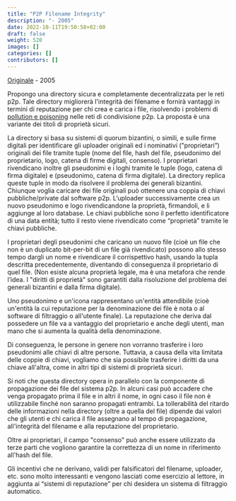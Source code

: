```yaml
---
title: "P2P Filename Integrity"
description: "- 2005"
date: 2022-10-11T19:50:58+02:00
draft: false
weight: 520
images: []
categories: []
contributors: []
---
```


[Originale](https://web.archive.org/web/20050328092206/http://szabo.best.vwh.net:80/nameintegrity.html) - 2005
 
Propongo una directory sicura e completamente decentralizzata per le reti p2p. Tale directory migliorerà l'integrità dei filename e fornirà vantaggi in termini di reputazione per chi crea e carica i file, risolvendo i problemi di [pollution e poisoning](https://web.archive.org/web/20050514194302/http://p2pecon.berkeley.edu/pub/CWC-EC05.pdf) nelle reti di condivisione p2p. La proposta è una variante dei titoli di proprietà sicuri.
 
La directory si basa su sistemi di quorum bizantini, o simili, e sulle firme digitali per identificare 
gli uploader originali ed i nominativi ("proprietari”) originali dei file tramite tuple (nome del file, hash del file, pseudonimo del proprietario, logo, catena di firme digitali, consenso). I proprietari rivendicano inoltre gli pseudonimi e i loghi tramite le tuple (logo, catena di firma digitale) e (pseudonimo, catena di firma digitale). La directory replica queste tuple in modo da risolvere il problema dei generali bizantini. Chiunque voglia caricare dei file originali può ottenere una coppia di chiavi pubbliche/private dal software p2p. L’uploader successivamente crea un nuovo pseudonimo e logo rivendicandone la proprietà, firmandoli, e li aggiunge al loro database. Le chiavi pubbliche sono il perfetto identificatore di una data entità; tutto il resto viene rivendicato come “proprietà” tramite le chiavi pubbliche.
 
I proprietari degli pseudonimi che caricano un nuovo file (cioè un file che non è un duplicato bit-per-bit di un file già rivendicato) possono allo stesso tempo dargli un nome e rivendicare il corrispettivo hash, usando la tupla descritta precedentemente, diventando di conseguenza il proprietario di quel file. (Non esiste alcuna proprietà legale, ma è una metafora che rende l’idea. I "diritti di proprietà" sono garantiti dalla risoluzione del problema dei generali bizantini e dalla firma digitale).
 
Uno pseudonimo e un'icona rappresentano un'entità attendibile (cioè un'entità la cui reputazione per la denominazione dei file è nota o al software di filtraggio o all'utente finale). La reputazione che deriva dal possedere un file va a vantaggio del proprietario e anche degli utenti, man mano che si aumenta la qualità della denominazione.
 
Di conseguenza, le persone in genere non vorranno trasferire i loro pseudonimi alle chiavi di altre persone. Tuttavia, a causa della vita limitata delle coppie di chiavi, vogliamo che sia possibile trasferire i diritti da una chiave all'altra, come in altri tipi di sistemi di proprietà sicuri.
 
Si noti che questa directory opera in parallelo con la componente di propagazione dei file del sistema p2p. In alcuni casi può accadere che venga propagato prima il file e in altri il nome, in ogni caso il file non è utilizzabile finché non saranno propagati entrambi. La tollerabilità del ritardo delle informazioni nella directory (oltre a quella del file) dipende dai valori che gli utenti e chi carica il file assegnano al tempo di propagazione, all'integrità del filename e alla reputazione del proprietario.
 
Oltre ai proprietari, il campo "consenso" può anche essere utilizzato da terze parti che vogliono garantire la correttezza di un nome in riferimento all'hash del file.
 
Gli incentivi che ne derivano, validi per falsificatori del filename, uploader, etc. sono molto interessanti e vengono lasciati come esercizio al lettore, in aggiunta ai “sistemi di reputazione” per chi desidera un sistema di filtraggio automatico. 

